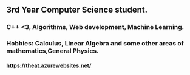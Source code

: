 ## 3rd Year Computer Science student.

### C++ <3, Algorithms, Web development, Machine Learning.
### Hobbies: Calculus, Linear Algebra and some other areas of mathematics,General Physics.
#### https://theat.azurewebsites.net/

<!--
**Revolyssup/Revolyssup** is a ✨ _special_ ✨ repository because its `README.md` (this file) appears on your GitHub profile.

Here are some ideas to get you started:

- 🔭 I’m currently working on ...
- 🌱 I’m currently learning ...
- 👯 I’m looking to collaborate on ...
- 🤔 I’m looking for help with ...
- 💬 Ask me about ...
- 📫 How to reach me: ...
- 😄 Pronouns: ...
-  ...
-->
